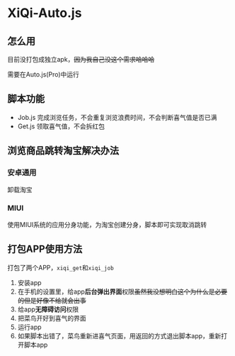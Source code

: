 # XiQi-Auto.js

## 怎么用

目前没打包成独立apk，~~因为我自己没这个需求哈哈哈~~

需要在Auto.js(Pro)中运行

## 脚本功能

- Job.js 完成浏览任务，不会重复浏览浪费时间，不会判断喜气值是否已满
- Get.js 领取喜气值，不会拆红包

## 浏览商品跳转淘宝解决办法

### 安卓通用

卸载淘宝

### MIUI

使用MIUI系统的应用分身功能，为淘宝创建分身，脚本即可实现取消跳转

## 打包APP使用方法

打包了两个APP，`xiqi_get`和`xiqi_job`

1. 安装app
2. 在手机的设置里，给app**后台弹出界面**权限~~虽然我没想明白这个为什么是必要的但是好像不给就会出事~~
3. 给app**无障碍访问**权限
4. 把菜鸟开好到喜气的界面
5. 运行app
6. 如果脚本出错了，菜鸟重新进喜气页面，用返回的方式退出脚本app，重新打开脚本app
